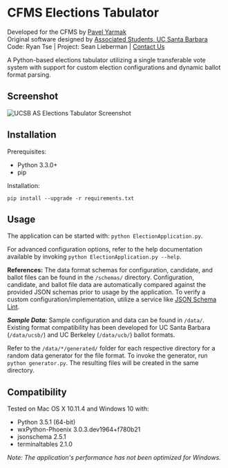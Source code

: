 # CFMS Elections Tabulator

Developed for the CFMS by [Pavel Yarmak](http://pavel.yarmak.me/)  
Original software designed by [Associated Students, UC Santa Barbara](https://www.as.ucsb.edu/ "Associated Students, UC Santa Barbara")  
Code: Ryan Tse | Project: Sean Lieberman | [Contact Us](https://www.as.ucsb.edu/stv-contact/ "Contact Us")

A Python-based elections tabulator utilizing a single transferable vote system with support for custom election configurations and dynamic ballot format parsing.

## Screenshot
<img align="center" src="https://cloud.githubusercontent.com/assets/12377481/14589208/0bc4ae68-0491-11e6-89cc-4e80bef73a9e.png" alt="UCSB AS Elections Tabulator Screenshot">

## Installation
Prerequisites:
- Python 3.3.0+
- pip

Installation:
```
pip install --upgrade -r requirements.txt
```

## Usage
The application can be started with: ``python ElectionApplication.py``.

For advanced configuration options, refer to the help documentation available by invoking ``python ElectionApplication.py --help``.

**References:**
The data format schemas for configuration, candidate, and ballot files can be found in the ``/schemas/`` directory. Configuration, candidate, and ballot file data are automatically compared against the provided JSON schemas prior to usage by the application. To verify a custom configuration/implementation, utilize a service like [JSON Schema Lint](http://jsonschemalint.com/draft4/ "JSON Schema Lint").

**_Sample Data:_**
Sample configuration and data can be found in ``/data/``. Existing format compatibility has been developed for UC Santa Barbara (``/data/ucsb/``) and UC Berkeley (``/data/ucb/``) ballot formats.

Refer to the ``/data/*/generated/`` folder for each respective directory for a random data generator for the file format. To invoke the generator, run ``python generator.py``. The resulting files will be created in the same directory.

## Compatibility
Tested on Mac OS X 10.11.4 and Windows 10 with:
- Python 3.5.1 (64-bit)
- wxPython-Phoenix 3.0.3.dev1964+f780b21
- jsonschema 2.5.1
- terminaltables 2.1.0

_Note: The application's performance has not been optimized for Windows._
